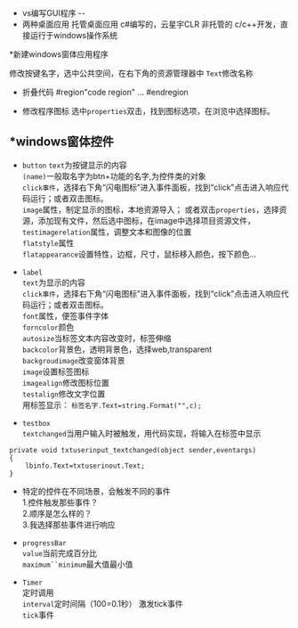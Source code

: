 * vs编写GUI程序
--
* 两种桌面应用
 托管桌面应用 c#编写的，云星宇CLR
 非托管的  c/c++开发，直接运行于windows操作系统
 
*新建windows窗体应用程序

修改按键名字，选中公共空间，在右下角的资源管理器中
`Text`修改名称

* 折叠代码
#region"code region"
...
#endregion

* 修改程序图标
选中`properties`双击，找到图标选项，在浏览中选择图标。

*windows窗体控件
--

* `button`
`text`为按键显示的内容<br>
`(name)`一般取名字为btn+功能的名字,为控件类的对象<br>
`click事件`，选择右下角“闪电图标”进入事件面板，找到“click”点击进入响应代码运行；或者双击图标。<br>
`image`属性，制定显示的图标，本地资源导入； 或者双击`properties`，选择资源，添加现有文件，然后选中图标，在image中选择项目资源文件，<br>
`testimagerelation`属性，调整文本和图像的位置<br>
`flatstyle`属性<br>
`flatappearance`设置特性，边框，尺寸，鼠标移入颜色，按下颜色...<br>

* `label`<br>
`text`为显示的内容<br>
`click事件`，选择右下角“闪电图标”进入事件面板，找到“click”点击进入响应代码运行；或者双击图标。<br>
`font`属性，便签事件字体<br>
`forncolor`颜色<br>
`autosize`当标签文本内容改变时，标签伸缩<br>
`backcolor`背景色，透明背景色，选择web,transparent<br>
`backgroudimage`改变窗体背景<br>
`image`设置标签图标<br>
`imagealign`修改图标位置<br>
`testalign`修改文字位置<br>
用标签显示： `标签名字.Text=string.Format("",c);`<br>

* `testbox`<br>
`textchanged`当用户输入时被触发，用代码实现，将输入在标签中显示<br>
```
private void txtuserinput_textchanged(object sender,eventargs)
{
    lbinfo.Text=txtuserinout.Text;
}
```

* 特定的控件在不同场景，会触发不同的事件<br>
1.控件触发那些事件？<br>
2.顺序是怎么样的？<br>
3.我选择那些事件进行响应<br>

* `progressBar`<br>
`value`当前完成百分比<br>
`maximum``minimum`最大值最小值<br>

* `Timer`<br>
定时调用<br>
`interval`定时间隔（100=0.1秒） 激发tick事件<br>
`tick`事件<br>

